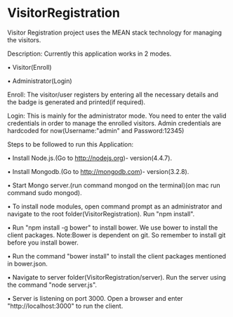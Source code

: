 # VisitorRegistration
Visitor Registration project uses the MEAN stack technology for managing the visitors.

Description:
Currently this application works in 2 modes. 

• Visitor(Enroll)

• Administrator(Login)

Enroll: The visitor/user registers by entering all the necessary details and the badge is generated and printed(if required).

Login: This is mainly for the administrator mode. You need to enter the valid credentials in order to manage the enrolled visitors. Admin credentials are hardcoded for now(Username:"admin" and Password:12345)

Steps to be followed to run this Application:

• Install Node.js.(Go to http://nodejs.org)- version(4.4.7).

• Install Mongodb.(Go to http://mongodb.com)- version(3.2.8).

• Start Mongo server.(run command mongod on the terminal)(on mac run command sudo mongod).

• To install node modules, open command prompt as an administrator and navigate to the root folder(VisitorRegistration). Run "npm install".

• Run "npm install -g bower" to install bower. We use bower to install the client packages. Note:Bower is dependent on git. So remember to install git before you install bower.

• Run the command "bower install" to install the client packages mentioned in bower.json.

• Navigate to server folder(VisitorRegistration/server). Run the server using the command "node server.js".

• Server is listening on port 3000. Open a browser and enter "http://localhost:3000" to run the client.
